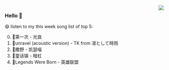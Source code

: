 <img align="right"  src="https://github-readme-stats.vercel.app/api/top-langs/?username=sohyunQVQ" />

### Hello 👋

😄 listen to my this week song list of top 5:

0. 🌈第一次 - 光良
1. 🌈unravel (acoustic version) - TK from 凛として時雨
2. 🌈撒野 - 凯瑟喵
3. 🌈童话镇 - 暗杠
4. 🌈Legends Were Born - 英雄联盟

